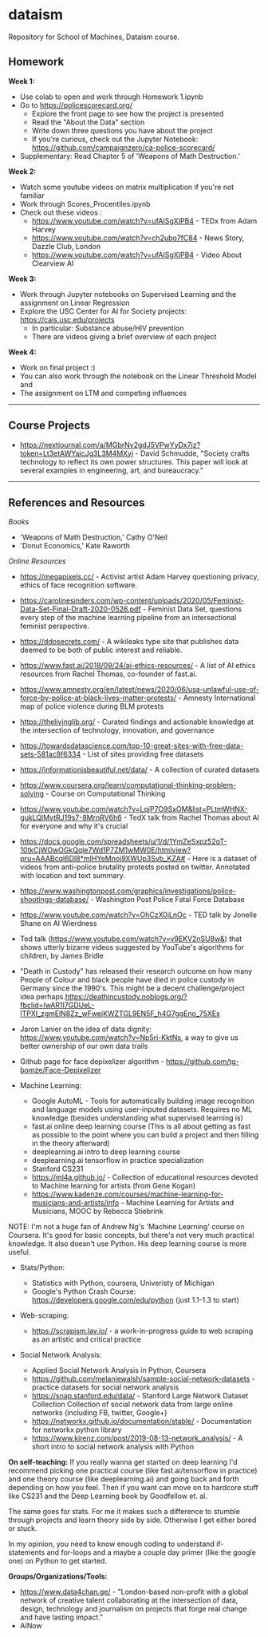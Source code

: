 # dataism
Repository for School of Machines, Dataism course.

## Homework
**Week 1:**
* Use colab to open and work through Homework 1.ipynb
* Go to https://policescorecard.org/
   - Explore the front page to see how the project is presented
   - Read the "About the Data" section
   - Write down three questions you have about the project
   - If you're curious, check out the Jupyter Notebook: https://github.com/campaignzero/ca-police-scorecard/
* Supplementary: Read Chapter 5 of 'Weapons of Math Destruction.'

**Week 2:**
* Watch some youtube videos on matrix multiplication if you're not familiar
* Work through Scores_Procentiles.ipynb
* Check out these videos : 
   * https://www.youtube.com/watch?v=ufAlSgXIPB4 - TEDx from Adam Harvey
   * https://www.youtube.com/watch?v=ch2ubo7fC84 - News Story, Dazzle Club, London
   * https://www.youtube.com/watch?v=ufAlSgXIPB4 - Video About Clearview AI
   
**Week 3:**
* Work through Jupyter notebooks on Supervised Learning and the assignment on Linear Regression
* Explore the USC Center for AI for Society projects: https://cais.usc.edu/projects
   * In particular: Substance abuse/HIV prevention
   * There are videos giving a brief overview of each project
 
 **Week 4:**
 * Work on final project :)
 * You can also work through the notebook on the Linear Threshold Model and
 * The assignment on LTM and competing influences
 ---  
## Course Projects 
 * https://nextjournal.com/a/MGbrNv2gdJ5VPwYyDx7jz?token=Lt3etAWYajcJg3L3M4MXyi - David Schmudde, "Society crafts technology to reflect its own power structures. This paper will look at several examples in engineering, art, and bureaucracy."
 ---
## References and Resources

*Books*
* 'Weapons of Math Destruction,' Cathy O'Neil
* 'Donut Economics,' Kate Raworth

*Online Resources*

*  https://megapixels.cc/ - Activist artist Adam Harvey questioning privacy, ethics  of face recognition software.
* https://carolinesinders.com/wp-content/uploads/2020/05/Feminist-Data-Set-Final-Draft-2020-0526.pdf - Feminist Data Set, questions every step of the machine learning pipeline from an intersectional feminist perspective.
* https://ddosecrets.com/ - A wikileaks type site that publishes data deemed to be both of public interest and reliable.
* https://www.fast.ai/2018/09/24/ai-ethics-resources/ - A list of AI ethics resources from Rachel Thomas, co-founder of fast.ai.
* https://www.amnesty.org/en/latest/news/2020/06/usa-unlawful-use-of-force-by-police-at-black-lives-matter-protests/ - Amnesty International map of police violence during BLM protests
* https://thelivinglib.org/ - Curated findings and actionable knowledge at the intersection of technology, innovation, and governance
* https://towardsdatascience.com/top-10-great-sites-with-free-data-sets-581ac8f6334 - List of sites providing free datasets
* https://informationisbeautiful.net/data/ - A collection of curated datasets
* https://www.coursera.org/learn/computational-thinking-problem-solving - Course on Computational Thinking
* https://www.youtube.com/watch?v=LqjP7O9SxOM&list=PLtmWHNX-gukLQlMvtRJ19s7-8MrnRV6h6 - TedX talk from Rachel Thomas about AI for everyone and why it's crucial
* https://docs.google.com/spreadsheets/u/1/d/1YmZeSxpz52qT-10tkCjWOwOGkQqle7Wd1P7ZM1wMW0E/htmlview?pru=AAABcql6DI8*mIHYeMnoj9XWUp3Svb_KZA# - Here is a dataset of videos from anti-police brutality protests posted on twitter. Annotated with location and text summary.
* https://www.washingtonpost.com/graphics/investigations/police-shootings-database/ - Washington Post Police Fatal Force Database
* https://www.youtube.com/watch?v=OhCzX0iLnOc - TED talk by Jonelle Shane on AI Wierdness
* Ted talk (https://www.youtube.com/watch?v=v9EKV2nSU8w&) that shows utterly bizarre videos suggested by YouTube's algorithms for children, by James Bridle
* "Death in Custody" has released their research outcome on how many People of Colour and black people have died in police custody in Germany since the 1990's. This might be a decent challenge/project idea perhaps.https://deathincustody.noblogs.org/?fbclid=IwAR1I7GDUeL-lTPXI_zgmElN8Zz_wFwejKWZTGL9EN5F_h4G7ggEno_75XEs
* Jaron Lanier on the idea of data dignity: https://www.youtube.com/watch?v=Np5ri-KktNs, a way to give us better ownership of our own data trails
* Github page for face depixelizer algorithm - https://github.com/tg-bomze/Face-Depixelizer




* Machine Learning:
   * Google AutoML - Tools for automatically building image recognition and language models using user-inputed datasets. Requires no ML knowledge (besides understanding what supervised learning is)
   * fast.ai online deep learning course (This is all about getting as fast as possible to the point where you can build a project and then filling in the theory afterward) 
   * deeplearning.ai intro to deep learning course
   * deeplearning.ai tensorflow in practice specialization
   * Stanford CS231
   * https://ml4a.github.io/ - Collection of educational resources devoted to Machine learning for artists (from Gene Kogan)
   * https://www.kadenze.com/courses/machine-learning-for-musicians-and-artists/info - Machine Learning for Artists and Musicians, MOOC by Rebecca Stiebrink
   
NOTE: I'm not a huge fan of Andrew Ng's 'Machine Learning' course on Coursera. It's good for basic concepts, but there's not very much practical knowledge. It also doesn't use Python. His deep learning course is more useful.
  
* Stats/Python:
   * Statistics with Python, coursera, Univeristy of Michigan
   * Google's Python Crash Course: https://developers.google.com/edu/python (just 1.1-1.3 to start)


* Web-scraping:
   * https://scrapism.lav.io/ - a work-in-progress guide to web scraping as an artistic and critical practice
   
* Social Network Analysis:
   * Applied Social Network Analysis in Python, Coursera
   * https://github.com/melaniewalsh/sample-social-network-datasets - practice datasets for social network analysis
   * https://snap.stanford.edu/data/ - Stanford Large Network Dataset Collection
Collection of social network data from large online networks (including FB, twitter, Google+)
   * https://networkx.github.io/documentation/stable/ - Documentation for networkx python library
   * https://www.kirenz.com/post/2019-08-13-network_analysis/ - A short intro to social network analysis with Python



**On self-teaching:**
If you really wanna get started on deep learning I'd recommend picking one practical course (like fast.ai/tensorflow in practice) and one theory course (like deeplearning.ai) and going back and forth depending on how you feel. Then if you want can move on to hardcore stuff like CS231 and the Deep Learning book by Goodfellow et. al.

The same goes for stats. For me it makes such a difference to stumble through projects and learn theory side by side. Otherwise I get either bored or stuck.

In my opinion, you need to know enough coding to understand if-statements and for-loops and a maybe a couple day primer (like the google one) on Python to get started.

**Groups/Organizations/Tools:**
* https://www.data4chan.ge/ - "London-based non-profit with a global network of creative talent collaborating at the intersection of data, design, technology and journalism on projects that forge real change and have lasting impact."
* AINow
